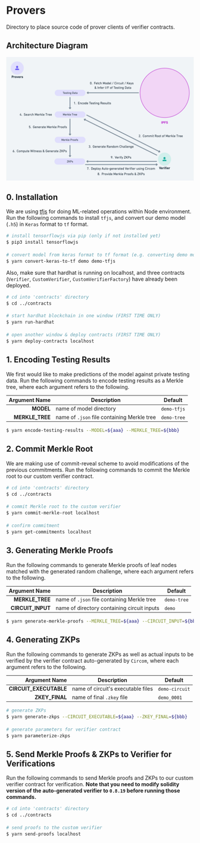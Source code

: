 # Provers

Directory to place source code of prover clients of verifier contracts.

## Architecture Diagram

![Prover](../docs/v1/arch-diagram-prover.png "prover")

## 0. Installation

We are using [tfjs](https://github.com/tensorflow/tfjs) for doing ML-related operations within Node environment. Run the following commands to install `tfjs`, and convert our demo model (`.h5`) in `Keras` format to `tf` format.

```sh
# install tensorflowjs via pip (only if not installed yet)
$ pip3 install tensorflowjs

# convert model from keras format to tf format (e.g. converting demo model)
$ yarn convert-keras-to-tf demo demo-tfjs
```

Also, make sure that hardhat is running on localhost, and three contracts (`Verifier`, `CustomVerifier`, `CustomVerifierFactory`) have already been deployed. 

```sh
# cd into 'contracts' directory
$ cd ../contracts

# start hardhat blockchain in one window (FIRST TIME ONLY)
$ yarn run-hardhat

# open another window & deploy contracts (FIRST TIME ONLY)
$ yarn deploy-contracts localhost
```

## 1. Encoding Testing Results

We first would like to make predictions of the model against private testing data. Run the following commands to encode testing results as a Merkle tree, where each argument refers to the following.

| Argument Name | Description | Default |
|--------------:|-------------|---------|
| **MODEL** | name of model directory | `demo-tfjs` |
| **MERKLE_TREE** | name of `.json` file containing Merkle tree | `demo-tree` |

```sh
$ yarn encode-testing-results --MODEL=${aaa} --MERKLE_TREE=${bbb}
```

## 2. Commit Merkle Root

We are making use of commit-reveal scheme to avoid modifications of the previous commitments. Run the following commands to commit the Merkle root to our custom verifier contract.

```sh
# cd into 'contracts' directory
$ cd ../contracts

# commit Merkle root to the custom verifier
$ yarn commit-merkle-root localhost

# confirm commitment
$ yarn get-commitments localhost
```

## 3. Generating Merkle Proofs

Run the following commands to generate Merkle proofs of leaf nodes matched with the generated random challenge, where each argument refers to the following.

| Argument Name | Description | Default |
|--------------:|-------------|---------|
| **MERKLE_TREE** | name of `.json` file containing Merkle tree | `demo-tree` |
| **CIRCUIT_INPUT** | name of directory containing circuit inputs | `demo` |

```sh
$ yarn generate-merkle-proofs --MERKLE_TREE=${aaa} --CIRCUIT_INPUT=${bbb}
```

## 4. Generating ZKPs

Run the following commands to generate ZKPs as well as actual inputs to be verified by the verifier contract auto-generated by `Circom`, where each argument refers to the following.

| Argument Name | Description | Default |
|--------------:|-------------|---------|
| **CIRCUIT_EXECUTABLE** | name of circuit's executable files | `demo-circuit` |
| **ZKEY_FINAL** | name of final `.zkey` file | `demo_0001` |

```sh
# generate ZKPs
$ yarn generate-zkps --CIRCUIT_EXECUTABLE=${aaa} --ZKEY_FINAL=${bbb}

# generate parameters for verifier contract
$ yarn parameterize-zkps
```

## 5. Send Merkle Proofs & ZKPs to Verifier for Verifications

Run the following commands to send Merkle proofs and ZKPs to our custom verifier contract for verification. **Note that you need to modify solidity version of the auto-generated verifier to `0.8.19` before running those commands.** 

```sh
# cd into 'contracts' directory
$ cd ../contracts

# send proofs to the custom verifier
$ yarn send-proofs localhost
```
